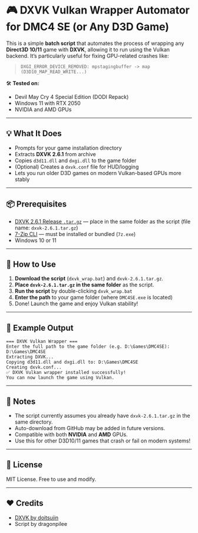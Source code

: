 # 🎮 DXVK Vulkan Wrapper Automator for DMC4 SE (or Any D3D Game)

This is a simple **batch script** that automates the process of wrapping any **Direct3D 10/11** game with **DXVK**, allowing it to run using the Vulkan backend. It’s particularly useful for fixing GPU-related crashes like:

> `DXGI_ERROR_DEVICE_REMOVED: mpstagingbuffer -> map (D3D10_MAP_READ_WRITE...)`

🛠️ **Tested on:**
- Devil May Cry 4 Special Edition (DODI Repack)
- Windows 11 with RTX 2050
- NVIDIA and AMD GPUs

---

## 💡 What It Does

- Prompts for your game installation directory
- Extracts **DXVK 2.6.1** from archive
- Copies `d3d11.dll` and `dxgi.dll` to the game folder
- (Optional) Creates a `dxvk.conf` file for HUD/logging
- Lets you run older D3D games on modern Vulkan-based GPUs more stably

---

## 📦 Prerequisites

- [DXVK 2.6.1 Release `.tar.gz`](https://github.com/doitsujin/dxvk/releases/tag/v2.6.1) — place in the same folder as the script (file name: `dxvk-2.6.1.tar.gz`)
- [7-Zip CLI](https://www.7-zip.org/) — must be installed or bundled (`7z.exe`)
- Windows 10 or 11

---

## 🚀 How to Use

1. **Download the script** (`dxvk_wrap.bat`) and `dxvk-2.6.1.tar.gz`.
2. **Place `dxvk-2.6.1.tar.gz` in the same folder** as the script.
3. **Run the script** by double-clicking `dxvk_wrap.bat`
4. **Enter the path** to your game folder (where `DMC4SE.exe` is located)
5. Done! Launch the game and enjoy Vulkan stability!

---

## 🧰 Example Output

```
=== DXVK Vulkan Wrapper ===
Enter the full path to the game folder (e.g. D:\Games\DMC4SE): D:\Games\DMC4SE
Extracting DXVK...
Copying d3d11.dll and dxgi.dll to: D:\Games\DMC4SE
Creating dxvk.conf...
✅ DXVK Vulkan wrapper installed successfully!
You can now launch the game using Vulkan.
```

---

## 📝 Notes

- The script currently assumes you already have `dxvk-2.6.1.tar.gz` in the same directory.
- Auto-download from GitHub may be added in future versions.
- Compatible with both **NVIDIA** and **AMD** GPUs.
- Use this for other D3D10/11 games that crash or fail on modern systems!

---

## 📃 License

MIT License. Free to use and modify.

---

## ❤️ Credits

- [DXVK by doitsujin](https://github.com/doitsujin/dxvk)
- Script by dragonpilee
